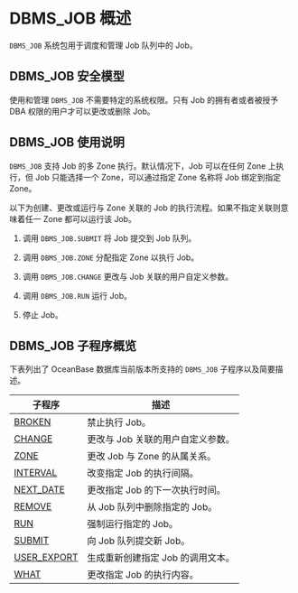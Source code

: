 DBMS_JOB 概述 
================================

`DBMS_JOB` 系统包用于调度和管理 Job 队列中的 Job。

DBMS_JOB 安全模型 
----------------------------------

使用和管理 `DBMS_JOB` 不需要特定的系统权限。只有 Job 的拥有者或者被授予 DBA 权限的用户才可以更改或删除 Job。

DBMS_JOB 使用说明 
----------------------------------

`DBMS_JOB` 支持 Job 的多 Zone 执行。默认情况下，Job 可以在任何 Zone 上执行，但 Job 只能选择一个 Zone，可以通过指定 Zone 名称将 Job 绑定到指定 Zone。

以下为创建、更改或运行与 Zone 关联的 Job 的执行流程。如果不指定关联则意味着任一 Zone 都可以运行该 Job。

1. 调用 `DBMS_JOB.SUBMIT` 将 Job 提交到 Job 队列。

   

2. 调用 `DBMS_JOB.ZONE` 分配指定 Zone 以执行 Job。

   

3. 调用 `DBMS_JOB.CHANGE` 更改与 Job 关联的用户自定义参数。

   

4. 调用 `DBMS_JOB.RUN` 运行 Job。

   

5. 停止 Job。

   




DBMS_JOB 子程序概览 
-----------------------------------

下表列出了 OceanBase 数据库当前版本所支持的 `DBMS_JOB` 子程序以及简要描述。


|                            子程序                             |          描述          |
|------------------------------------------------------------|----------------------|
| [BROKEN](../7.DBMS_JOB/2.BROKEN.md)      | 禁止执行 Job。            |
| [CHANGE](../7.DBMS_JOB/3.CHANGE.md)      | 更改与 Job 关联的用户自定义参数。  |
| [ZONE](../7.DBMS_JOB/4.ZONE.md)        | 更改 Job 与 Zone 的从属关系。 |
| [INTERVAL](../7.DBMS_JOB/5.INTERVAL.md)    | 改变指定 Job 的执行间隔。      |
| [NEXT_DATE](../7.DBMS_JOB/6.NEXT_DATE.md)   | 更改指定 Job 的下一次执行时间。   |
| [REMOVE](../7.DBMS_JOB/7.REMOVE.md)      | 从 Job 队列中删除指定的 Job。  |
| [RUN](../7.DBMS_JOB/8.RUN.md)         | 强制运行指定的 Job。         |
| [SUBMIT](../7.DBMS_JOB/9.SUBMIT.md)      | 向 Job 队列提交新 Job。     |
| [USER_EXPORT](../7.DBMS_JOB/10.USER_EXPORT.md) | 生成重新创建指定 Job 的调用文本。  |
| [WHAT](../7.DBMS_JOB/11.WHAT.md)        | 更改指定 Job 的执行内容。      |


